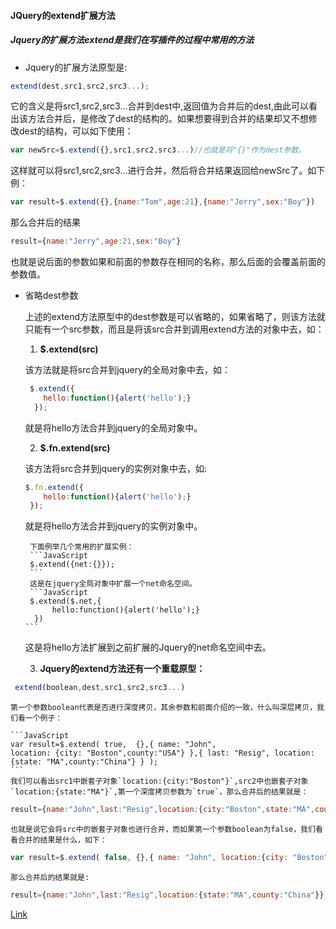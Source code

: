 #### JQuery的extend扩展方法
#####  Jquery的扩展方法extend是我们在写插件的过程中常用的方法
- Jquery的扩展方法原型是:
```JavaScript
extend(dest,src1,src2,src3...);
```
它的含义是将src1,src2,src3...合并到dest中,返回值为合并后的dest,由此可以看出该方法合并后，是修改了dest的结构的。如果想要得到合并的结果却又不想修改dest的结构，可以如下使用：
```JavaScript
var newSrc=$.extend({},src1,src2,src3...)//也就是将"{}"作为dest参数。
```
这样就可以将src1,src2,src3...进行合并，然后将合并结果返回给newSrc了。如下例：
```JavaScript
var result=$.extend({},{name:"Tom",age:21},{name:"Jerry",sex:"Boy"})
```
那么合并后的结果
```JavaScript
result={name:"Jerry",age:21,sex:"Boy"}
```
也就是说后面的参数如果和前面的参数存在相同的名称，那么后面的会覆盖前面的参数值。

- 省略dest参数

	上述的extend方法原型中的dest参数是可以省略的，如果省略了，则该方法就只能有一个src参数，而且是将该src合并到调用extend方法的对象中去，如：

	1. **$.extend(src)**

    该方法就是将src合并到jquery的全局对象中去，如：
    ```JavaScript
     $.extend({
      	hello:function(){alert('hello');}
      });
    ```
    就是将hello方法合并到jquery的全局对象中。

    2. **$.fn.extend(src)**

    该方法将src合并到jquery的实例对象中去，如:
    ```JavaScript
    $.fn.extend({
      	hello:function(){alert('hello');}
     });
    ```
    就是将hello方法合并到jquery的实例对象中。

       下面例举几个常用的扩展实例：
       ```JavaScript
       $.extend({net:{}});
       ```
       这是在jquery全局对象中扩展一个net命名空间。
       ```JavaScript
       $.extend($.net,{
            hello:function(){alert('hello');}
        })
      ```
  这是将hello方法扩展到之前扩展的Jquery的net命名空间中去。

  3. **Jquery的extend方法还有一个重载原型：**
```JavaScript
 extend(boolean,dest,src1,src2,src3...)
```
    第一个参数boolean代表是否进行深度拷贝，其余参数和前面介绍的一致，什么叫深层拷贝，我们看一个例子：

    ```JavaScript
    var result=$.extend( true,  {},{ name: "John",
    location: {city: "Boston",county:"USA"} },{ last: "Resig", location: {state: "MA",county:"China"} } );
    ```
    我们可以看出src1中嵌套子对象`location:{city:"Boston"}`,src2中也嵌套子对象`location:{state:"MA"}`,第一个深度拷贝参数为`true`，那么合并后的结果就是：
```JavaScript
result={name:"John",last:"Resig",location:{city:"Boston",state:"MA",county:"China"}}
```
	也就是说它会将src中的嵌套子对象也进行合并，而如果第一个参数boolean为false，我们看看合并的结果是什么，如下：
```JavaScript
var result=$.extend( false, {},{ name: "John", location:{city: "Boston",county:"USA"} },{ last: "Resig", location: {state: "MA",county:"China"} });
```
	那么合并后的结果就是:
```JavaScript
result={name:"John",last:"Resig",location:{state:"MA",county:"China"}}
```

[Link](http://www.cnblogs.com/RascallySnake/archive/2010/05/07/1729563.html)